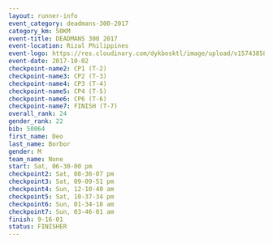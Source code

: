 ```yaml
---
layout: runner-info 
event_category: deadmans-300-2017 
category_km: 50KM 
event-title: DEADMANS 300 2017 
event-location: Rizal Philippines 
event-logo: https://res.cloudinary.com/dykbosktl/image/upload/v1574385898/Logo/2017-DM300-Logo_ljecaw.jpg 
event-date: 2017-10-02 
checkpoint-name2: CP1 (T-2) 
checkpoint-name3: CP2 (T-3) 
checkpoint-name4: CP3 (T-4) 
checkpoint-name5: CP4 (T-5) 
checkpoint-name6: CP6 (T-6) 
checkpoint-name7: FINISH (T-7) 
overall_rank: 24
gender_rank: 22
bib: 50064
first_name: Deo
last_name: Borbor
gender: M
team_name: None
start: Sat, 06-30-00 pm
checkpoint2: Sat, 08-36-07 pm
checkpoint3: Sat, 09-09-51 pm
checkpoint4: Sun, 12-10-40 am
checkpoint5: Sat, 10-37-34 pm
checkpoint6: Sun, 01-34-18 am
checkpoint7: Sun, 03-46-01 am
finish: 9-16-01
status: FINISHER
---
```


